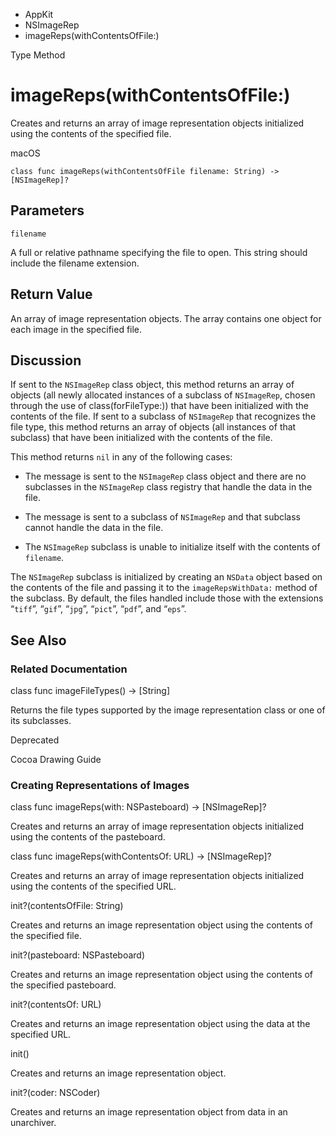 

- AppKit
- NSImageRep
-  imageReps(withContentsOfFile:) 

Type Method

# imageReps(withContentsOfFile:)

Creates and returns an array of image representation objects initialized using the contents of the specified file.

macOS

``` source
class func imageReps(withContentsOfFile filename: String) -> [NSImageRep]?
```

## Parameters 

`filename`  

A full or relative pathname specifying the file to open. This string should include the filename extension.

## Return Value

An array of image representation objects. The array contains one object for each image in the specified file.

## Discussion

If sent to the `NSImageRep` class object, this method returns an array of objects (all newly allocated instances of a subclass of `NSImageRep`, chosen through the use of class(forFileType:)) that have been initialized with the contents of the file. If sent to a subclass of `NSImageRep` that recognizes the file type, this method returns an array of objects (all instances of that subclass) that have been initialized with the contents of the file.

This method returns `nil` in any of the following cases:

- The message is sent to the `NSImageRep` class object and there are no subclasses in the `NSImageRep` class registry that handle the data in the file.

- The message is sent to a subclass of `NSImageRep` and that subclass cannot handle the data in the file.

- The `NSImageRep` subclass is unable to initialize itself with the contents of `filename`.

The `NSImageRep` subclass is initialized by creating an `NSData` object based on the contents of the file and passing it to the `imageRepsWithData:` method of the subclass. By default, the files handled include those with the extensions “`tiff`”, “`gif`”, “`jpg`”, “`pict`”, “`pdf`”, and “`eps`”.

## See Also

### Related Documentation

class func imageFileTypes() -> [String]

Returns the file types supported by the image representation class or one of its subclasses.

Deprecated

Cocoa Drawing Guide

### Creating Representations of Images

class func imageReps(with: NSPasteboard) -> [NSImageRep]?

Creates and returns an array of image representation objects initialized using the contents of the pasteboard.

class func imageReps(withContentsOf: URL) -> [NSImageRep]?

Creates and returns an array of image representation objects initialized using the contents of the specified URL.

init?(contentsOfFile: String)

Creates and returns an image representation object using the contents of the specified file.

init?(pasteboard: NSPasteboard)

Creates and returns an image representation object using the contents of the specified pasteboard.

init?(contentsOf: URL)

Creates and returns an image representation object using the data at the specified URL.

init()

Creates and returns an image representation object.

init?(coder: NSCoder)

Creates and returns an image representation object from data in an unarchiver.

